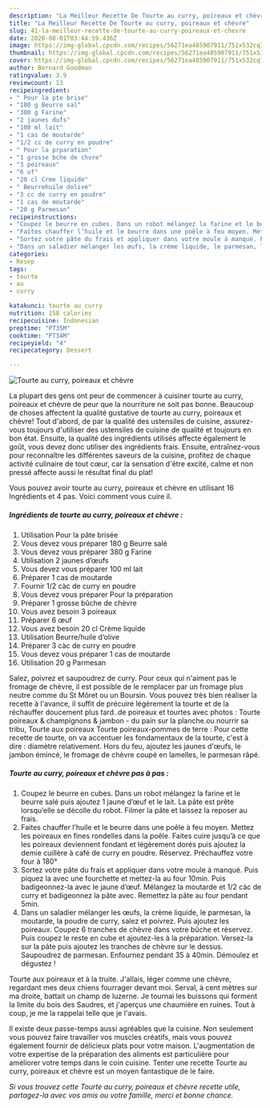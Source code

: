 ```yaml
---
description: "La Meilleur Recette De Tourte au curry, poireaux et chèvre"
title: "La Meilleur Recette De Tourte au curry, poireaux et chèvre"
slug: 41-la-meilleur-recette-de-tourte-au-curry-poireaux-et-chevre
date: 2020-08-01T03:44:59.436Z
image: https://img-global.cpcdn.com/recipes/56271ea485907911/751x532cq70/tourte-au-curry-poireaux-et-chevre-photo-principale-de-la-recette.jpg
thumbnail: https://img-global.cpcdn.com/recipes/56271ea485907911/751x532cq70/tourte-au-curry-poireaux-et-chevre-photo-principale-de-la-recette.jpg
cover: https://img-global.cpcdn.com/recipes/56271ea485907911/751x532cq70/tourte-au-curry-poireaux-et-chevre-photo-principale-de-la-recette.jpg
author: Bernard Goodman
ratingvalue: 3.9
reviewcount: 13
recipeingredient:
- " Pour la pte brise"
- "180 g Beurre sal"
- "380 g Farine"
- "2 jaunes dufs"
- "100 ml lait"
- "1 cas de moutarde"
- "1/2 cc de curry en poudre"
- " Pour la prparation"
- "1 grosse bche de chvre"
- "3 poireaux"
- "6 uf"
- "20 cl Crme liquide"
- " Beurrehuile dolive"
- "3 cc de curry en poudre"
- "1 cas de moutarde"
- "20 g Parmesan"
recipeinstructions:
- "Coupez le beurre en cubes. Dans un robot mélangez la farine et le beurre salé puis ajoutez 1 jaune d’œuf et le lait. La pâte est prête lorsqu’elle se décolle du robot. Filmer la pâte et laissez la reposer au frais."
- "Faites chauffer l’huile et le beurre dans une poêle à feu moyen. Mettez les poireaux en fines rondelles dans la poêle. Faites cuire jusqu’à ce que les poireaux deviennent fondant et légèrement dorés puis ajoutez la demie cuillère à café de curry en poudre. Réservez. Préchauffez votre four à 180°"
- "Sortez votre pâte du frais et appliquer dans votre moule à manqué. Puis piquez la avec une fourchette et mettez-la au four 10min. Puis badigeonnez-la avec le jaune d’œuf. Mélangez la moutarde et 1/2 càc de curry et badigeonnez la pâte avec. Remettez la pâte au four pendant 5min."
- "Dans un saladier mélanger les œufs, la crème liquide, le parmesan, la moutarde, la poudre de curry, salez et poivrez. Puis ajoutez les poireaux. Coupez 6 tranches de chèvre dans votre bûche et réservez. Puis coupez le reste en cube et ajoutez-les à la préparation. Versez-la sur la pâte puis ajoutez les tranches de chèvre sur le dessus. Saupoudrez de parmesan. Enfournez pendant 35 à 40min. Démoulez et dégustez !"
categories:
- Resep
tags:
- tourte
- au
- curry

katakunci: tourte au curry 
nutrition: 158 calories
recipecuisine: Indonesian
preptime: "PT35M"
cooktime: "PT34M"
recipeyield: "4"
recipecategory: Dessert

---
```



![Tourte au curry, poireaux et chèvre](https://img-global.cpcdn.com/recipes/56271ea485907911/751x532cq70/tourte-au-curry-poireaux-et-chevre-photo-principale-de-la-recette.jpg)

La plupart des gens ont peur de commencer à cuisiner tourte au curry, poireaux et chèvre de peur que la nourriture ne soit pas bonne. Beaucoup de choses affectent la qualité gustative de tourte au curry, poireaux et chèvre! Tout d'abord, de par la qualité des ustensiles de cuisine, assurez-vous toujours d'utiliser des ustensiles de cuisine de qualité et toujours en bon état. Ensuite, la qualité des ingrédients utilisés affecte également le goût, vous devez donc utiliser des ingrédients frais. Ensuite, entraînez-vous pour reconnaître les différentes saveurs de la cuisine, profitez de chaque activité culinaire de tout cœur, car la sensation d'être excité, calme et non pressé affecte aussi le résultat final du plat!

<!--inarticleads1-->

Vous pouvez avoir tourte au curry, poireaux et chèvre en utilisant 16 Ingrédients et 4 pas. Voici comment vous cuire il.

##### Ingrédients de tourte au curry, poireaux et chèvre :

1. Utilisation  Pour la pâte brisée
1. Vous devez vous préparer 180 g Beurre salé
1. Vous devez vous préparer 380 g Farine
1. Utilisation 2 jaunes d’œufs
1. Vous devez vous préparer 100 ml lait
1. Préparer 1 cas de moutarde
1. Fournir 1/2 càc de curry en poudre
1. Vous devez vous préparer  Pour la préparation
1. Préparer 1 grosse bûche de chèvre
1. Vous avez besoin 3 poireaux
1. Préparer 6 œuf
1. Vous avez besoin 20 cl Crème liquide
1. Utilisation  Beurre/huile d’olive
1. Préparer 3 càc de curry en poudre
1. Vous devez vous préparer 1 cas de moutarde
1. Utilisation 20 g Parmesan


Salez, poivrez et saupoudrez de curry. Pour ceux qui n&#39;aiment pas le fromage de chèvre, il est possible de le remplacer par un fromage plus neutre comme du St Môret ou un Boursin. Vous pouvez très bien réaliser la recette à l&#39;avance, il suffit de précuire légèrement la tourte et de la réchauffer doucement plus tard..de poireaux et tourtes avec photos : Tourte poireaux &amp; champignons &amp; jambon - du pain sur la planche.ou nourrir sa tribu, Tourte aux poireaux Tourte poireaux-pommes de terre : Pour cette recette de tourte, on va accentuer les fondamentaux de la tourte, c&#39;est à dire : diamètre relativement. Hors du feu, ajoutez les jaunes d&#39;œufs, le jambon émincé, le fromage de chèvre coupé en lamelles, le parmesan râpé. 

<!--inarticleads2-->

##### Tourte au curry, poireaux et chèvre pas à pas :

1. Coupez le beurre en cubes. Dans un robot mélangez la farine et le beurre salé puis ajoutez 1 jaune d’œuf et le lait. La pâte est prête lorsqu’elle se décolle du robot. Filmer la pâte et laissez la reposer au frais.
1. Faites chauffer l’huile et le beurre dans une poêle à feu moyen. Mettez les poireaux en fines rondelles dans la poêle. Faites cuire jusqu’à ce que les poireaux deviennent fondant et légèrement dorés puis ajoutez la demie cuillère à café de curry en poudre. Réservez. Préchauffez votre four à 180°
1. Sortez votre pâte du frais et appliquer dans votre moule à manqué. Puis piquez la avec une fourchette et mettez-la au four 10min. Puis badigeonnez-la avec le jaune d’œuf. Mélangez la moutarde et 1/2 càc de curry et badigeonnez la pâte avec. Remettez la pâte au four pendant 5min.
1. Dans un saladier mélanger les œufs, la crème liquide, le parmesan, la moutarde, la poudre de curry, salez et poivrez. Puis ajoutez les poireaux. Coupez 6 tranches de chèvre dans votre bûche et réservez. Puis coupez le reste en cube et ajoutez-les à la préparation. Versez-la sur la pâte puis ajoutez les tranches de chèvre sur le dessus. Saupoudrez de parmesan. Enfournez pendant 35 à 40min. Démoulez et dégustez !


Tourte aux poireaux et à la truite. J&#39;allais, léger comme une chèvre, regardant mes deux chiens fourrager devant moi. Serval, à cent mètres sur ma droite, battait un champ de luzerne. Je tournai les buissons qui forment la limite du bois des Saudres, et j&#39;aperçus une chaumière en ruines. Tout à coup, je me la rappelai telle que je l&#39;avais. 

<!--inarticleads1-->

<p>
Il existe deux passe-temps aussi agréables que la cuisine. Non seulement vous pouvez faire travailler vos muscles créatifs, mais vous pouvez également fournir de délicieux plats pour votre maison. L'augmentation de votre expertise de la préparation des aliments est particulière pour améliorer votre temps dans le coin cuisine. Tenter une recette Tourte au curry, poireaux et chèvre est un moyen fantastique de le faire.
</p>

<p>
<i>Si vous trouvez cette Tourte au curry, poireaux et chèvre recette utile, partagez-la avec vos amis ou votre famille, merci et bonne chance.</i>
</p>
